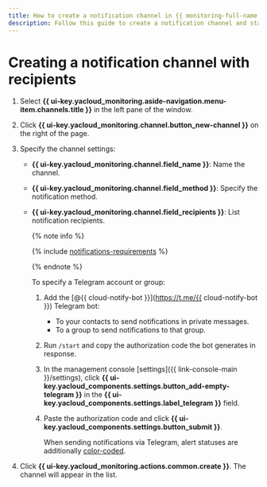 ```yaml
---
title: How to create a notification channel in {{ monitoring-full-name }}
description: Follow this guide to create a notification channel and start sending email and messenger notifications to users.
---
```


# Creating a notification channel with recipients

1. Select **{{ ui-key.yacloud_monitoring.aside-navigation.menu-item.channels.title }}** in the left pane of the window.
1. Click **{{ ui-key.yacloud_monitoring.channel.button_new-channel }}** on the right of the page.
1. Specify the channel settings:
    * **{{ ui-key.yacloud_monitoring.channel.field_name }}**: Name the channel.
    * **{{ ui-key.yacloud_monitoring.channel.field_method }}**: Specify the notification method.
    * **{{ ui-key.yacloud_monitoring.channel.field_recipients }}**: List notification recipients.

        {% note info %}

        {% include [notifications-requirements](../../../_includes/monitoring/notifications-requirements.md) %}

        {% endnote %}

        To specify a Telegram account or group:

        1. Add the [@{{ cloud-notify-bot }}](https://t.me/{{ cloud-notify-bot }}) Telegram bot:

            * To your contacts to send notifications in private messages.
            * To a group to send notifications to that group.

        1. Run `/start` and copy the authorization code the bot generates in response.
        1. In the management console [settings]({{ link-console-main }}/settings), click **{{ ui-key.yacloud_components.settings.button_add-empty-telegram }}** in the **{{ ui-key.yacloud_components.settings.label_telegram }}** field.
        1. Paste the authorization code and click **{{ ui-key.yacloud_components.settings.button_submit }}**.

            When sending notifications via Telegram, alert statuses are additionally [color-coded](../../concepts/alerting/alert.md#alert-statuses).

1. Click **{{ ui-key.yacloud_monitoring.actions.common.create }}**. The channel will appear in the list.
